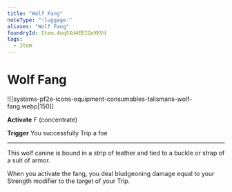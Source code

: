 ```yaml
---
title: "Wolf Fang"
noteType: ":luggage:"
aliases: "Wolf Fang"
foundryId: Item.4uq5Xd4EEIQoXKVd
tags:
  - Item
---
```


# Wolf Fang
![[systems-pf2e-icons-equipment-consumables-talismans-wolf-fang.webp|150]]

**Activate** F (concentrate)

**Trigger** You successfully Trip a foe

* * *

This wolf canine is bound in a strip of leather and tied to a buckle or strap of a suit of armor.

When you activate the fang, you deal bludgeoning damage equal to your Strength modifier to the target of your Trip.
